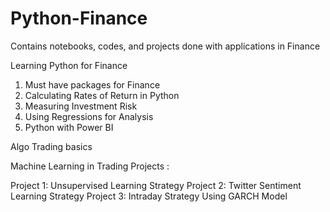 # Python-Finance
Contains notebooks, codes, and projects done with applications in Finance

Learning Python for Finance

1. Must have packages for Finance
2. Calculating Rates of Return in Python
3. Measuring Investment Risk 
4. Using Regressions for Analysis
5. Python with Power BI 

Algo Trading basics

Machine Learning in Trading Projects :

Project 1: Unsupervised Learning Strategy 
Project 2: Twitter Sentiment Learning Strategy
Project 3: Intraday Strategy Using GARCH Model
   


